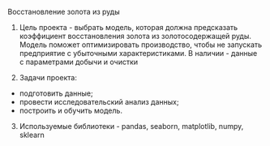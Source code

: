 Восстановление золота из руды

1. Цель проекта - выбрать модель, которая должна предсказать коэффициент восстановления золота из золотосодержащей руды. Модель поможет оптимизировать производство, чтобы не запускать предприятие с убыточными характеристиками.
В наличии - данные с параметрами добычи и очистки  

2. Задачи проекта:
- подготовить данные;
- провести исследовательский анализ данных;
- построить и обучить модель.

3. Используемые библиотеки - pandas, seaborn, matplotlib, numpy, sklearn
